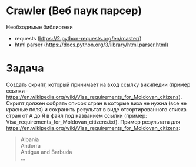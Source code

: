 # Crawler (Веб паук парсер)

Необходимые библиотеки
  - requests  (https://2.python-requests.org/en/master/)
  - html parser (https://docs.python.org/3/library/html.parser.html)

# Задача
Создать скрипт, который принимает на вход ссылку википедии (пример ссылки - https://en.wikipedia.org/wiki/Visa_requirements_for_Moldovan_citizens). Скрипт должен собрать список стран в которые виза не нужна (все не красные поля) и сохранить результат в виде отсортированного списка стран от А до Я в файл под названием ссылки (пример: Visa_requirements_for_Moldovan_citizens.txt). Пример результата для https://en.wikipedia.org/wiki/Visa_requirements_for_Moldovan_citizens:

> Albania   
> Andorra   
> Antigua and Barbuda   
> ...   
   

